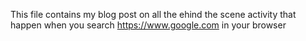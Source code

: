 This file contains my blog post on all the ehind the scene activity that happen when you search https://www.google.com in your browser
